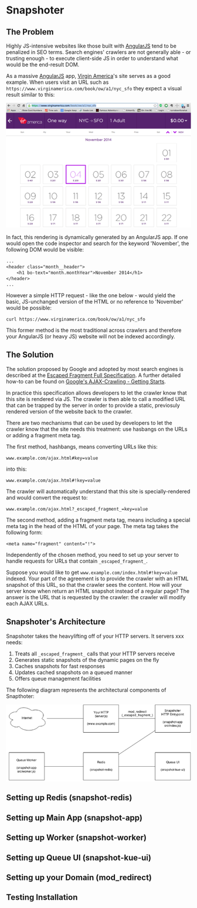 Snapshoter
==========

The Problem
-----------

Highly JS-intensive websites like those built with
[AngularJS](https://angularjs.org/) tend to be penalized in SEO terms. Search
engines' crawlers are not generally able - or trusting enough - to execute
client-side JS in order to understand what would be the end-result DOM.

As a massive [AngularJS](https://angularjs.org/) app,
[Virgin America](https://wwww.virginamerica.com/)'s site serves as a good
example. When users visit an URL such as
`https://www.virginamerica.com/book/ow/a1/nyc_sfo` they expect a visual result
similar to this:

![NYC-SFO Calendar](https://raw.githubusercontent.com/luchiniatwork/snapshoter/master/docs/images/nyc-sfo-calendar.png)

In fact, this rendering is dynamically generated by an AngularJS app. If one
would open the code inspector and search for the keyword 'November', the
following DOM would be visible:

    ...
    <header class="month__header">
        <h1 bo-text="month.monthYear">November 2014</h1>
    </header>
    ...

However a simple HTTP request - like the one below - would yield the basic,
JS-unchanged version of the HTML or no reference to 'November' would be
possible:

    curl https://www.virginamerica.com/book/ow/a1/nyc_sfo

This former method is the most traditional across crawlers and therefore your
AngularJS (or heavy JS) website will not be indexed accordingly.

The Solution
------------

The solution proposed by Google and adopted by most search engines is described
at the [Escaped Fragment Full Specification](https://developers.google.com/webmasters/ajax-crawling/docs/specification). A further detailed how-to can be found on [Google's AJAX-Crawling - Getting Starts](https://developers.google.com/webmasters/ajax-crawling/docs/getting-started).

In practice this specification allows developers to let the crawler know that
this site is rendered via JS. The crawler is then able to call a modified URL
that can be trapped by the server in order to provide a static, previosuly
rendered version of the website back to the crawler.

There are two mechanisms that can be used by developers to let the crawler know
that the site needs this treatment: use hasbangs on the URLs or adding a
fragment meta tag.

The first method, hashbangs, means converting URLs like this:

    www.example.com/ajax.html#key=value

into this:

    www.example.com/ajax.html#!key=value

The crawler will automatically understand that this site is specially-rendered
and would convert the request to:

    www.example.com/ajax.html?_escaped_fragment_=key=value

The second method, adding a fragment meta tag, means including a special meta
tag in the head of the HTML of your page. The meta tag takes the following form:

    <meta name="fragment" content="!">

Independently of the chosen method, you need to set up your server to handle
requests for URLs that contain `_escaped_fragment_`.

Suppose you would like to get `www.example.com/index.html#!key=value` indexed.
Your part of the agreement is to provide the crawler with an HTML snapshot of
this URL, so that the crawler sees the content. How will your server know when
return an HTML snapshot instead of a regular page? The answer is the URL that
is requested by the crawler: the crawler will modify each AJAX URLs.

Snapshoter's Architecture
-------------------------

Snapshoter takes the heavylifting off of your HTTP servers. It servers xxx 
needs:

1. Treats all `_escaped_fragment_` calls that your HTTP servers receive
2. Generates static snapshots of the dynamic pages on the fly
3. Caches snapshots for fast responses
4. Updates cached snapshots on a queued manner
5. Offers queue management facilities 

The following diagram represents the architectural components of Snapthoter:

![Architectural Diagram](https://raw.githubusercontent.com/luchiniatwork/snapshoter/master/docs/images/architectural-diagram.png)


Setting up Redis (snapshot-redis)
---------------------------------

Setting up Main App (snapshot-app)
----------------------------------

Setting up Worker (snapshot-worker)
-----------------------------------

Setting up Queue UI (snapshot-kue-ui)
-------------------------------------

Setting up your Domain (mod_redirect)
-------------------------------------

Testing Installation
--------------------
